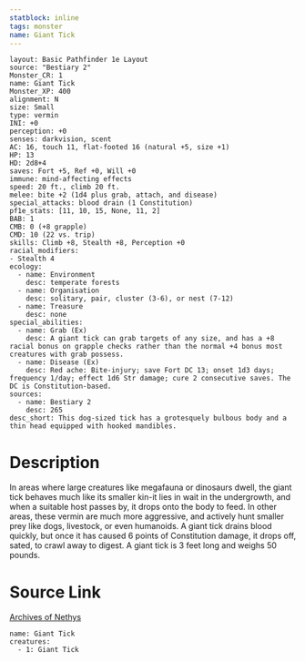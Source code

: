 ```yaml
---
statblock: inline
tags: monster
name: Giant Tick
---
```

```statblock
layout: Basic Pathfinder 1e Layout
source: "Bestiary 2"
Monster_CR: 1
name: Giant Tick
Monster_XP: 400
alignment: N
size: Small
type: vermin
INI: +0
perception: +0
senses: darkvision, scent
AC: 16, touch 11, flat-footed 16 (natural +5, size +1)
HP: 13
HD: 2d8+4
saves: Fort +5, Ref +0, Will +0
immune: mind-affecting effects
speed: 20 ft., climb 20 ft.
melee: bite +2 (1d4 plus grab, attach, and disease)
special_attacks: blood drain (1 Constitution)
pf1e_stats: [11, 10, 15, None, 11, 2]
BAB: 1
CMB: 0 (+8 grapple)
CMD: 10 (22 vs. trip)
skills: Climb +8, Stealth +8, Perception +0
racial_modifiers:
- Stealth 4
ecology:
  - name: Environment
    desc: temperate forests
  - name: Organisation
    desc: solitary, pair, cluster (3-6), or nest (7-12)
  - name: Treasure
    desc: none
special_abilities:
  - name: Grab (Ex)
    desc: A giant tick can grab targets of any size, and has a +8 racial bonus on grapple checks rather than the normal +4 bonus most creatures with grab possess.
  - name: Disease (Ex)
    desc: Red ache: Bite-injury; save Fort DC 13; onset 1d3 days; frequency 1/day; effect 1d6 Str damage; cure 2 consecutive saves. The DC is Constitution-based.
sources:
  - name: Bestiary 2
    desc: 265
desc_short: This dog-sized tick has a grotesquely bulbous body and a thin head equipped with hooked mandibles.
```
# Description
In areas where large creatures like megafauna or dinosaurs dwell, the giant tick behaves much like its smaller kin-it lies in wait in the undergrowth, and when a suitable host passes by, it drops onto the body to feed. In other areas, these vermin are much more aggressive, and actively hunt smaller prey like dogs, livestock, or even humanoids. A giant tick drains blood quickly, but once it has caused 6 points of Constitution damage, it drops off, sated, to crawl away to digest. A giant tick is 3 feet long and weighs 50 pounds.
# Source Link
[Archives of Nethys](https://aonprd.com/MonsterDisplay.aspx?ItemName=Giant%20Tick)
```encounter-table
name: Giant Tick
creatures:
  - 1: Giant Tick
```
